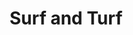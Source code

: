 ---
title: "Surf and Turf"
price: "$22.00"
category: "Dinner"
img: "src/images/menu/burrito.jpg"
desc: "Steak and shrimp 12oz top sirloin tender and flavorful with sautéed shrimp"
---